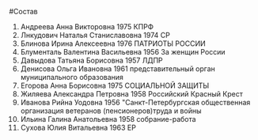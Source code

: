 #Состав
1. Андреева Анна Викторовна 1975 КПРФ
2. Лнкудович Наталья Станиславовна 1974 СР
3. Блинова Ирина Алексеевна 1976 ПАТРИОТЫ РОССИИ
4. Блументаль Валентина Васильевна 1956 За женщин России
5. Давыдова Татьяна Борисовна 1957 ЛДПР
6. Денисова Ольга Ивановна 1961 представительный орган муниципального образования
7. Егорова Анна Борисовна 1975 СОЦИАЛЬНОЙ ЗАЩИТЫ
8. Жиляева Александра Петровна 1958 Российский Красный Крест
9. Иванова Рийна Уодовна 1956 \"Санкт-Петербургская общественная организация ветеранов (пенсионеров)труда и войны
10. Ильина Галина Анатольевна 1958 собрание-работа
11. Сухова Юлия Витальевна 1963 ЕР
